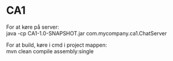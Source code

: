 # CA1

For at køre på server:<br>
java -cp CA1-1.0-SNAPSHOT.jar com.mycompany.ca1.ChatServer

For at build, køre i cmd i project mappen: <br>
mvn clean compile assembly:single
